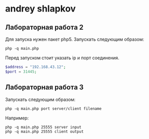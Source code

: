andrey shlapkov
===============
Лабораторная работа 2
---------------------
Для запуска нужен пакет php5. Запускать следующим образом:

	php -q main.php

Перед запуском стоит указать ip и порт соединения.
```php
$address = "192.168.43.12";
$port = 31445;
```
Лабораторная работа 3
---------------------
Запускать следующим образом:

	php -q main.php port server/client filename

Например:

	php -q main.php 25555 server input
	php -q main.php 25555 client output
	
